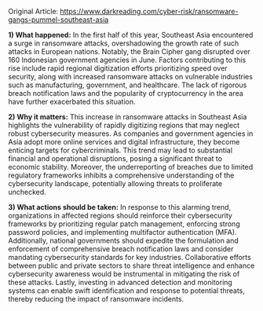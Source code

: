 Original Article: https://www.darkreading.com/cyber-risk/ransomware-gangs-pummel-southeast-asia

**1) What happened:**
In the first half of this year, Southeast Asia encountered a surge in ransomware attacks, overshadowing the growth rate of such attacks in European nations. Notably, the Brain Cipher gang disrupted over 160 Indonesian government agencies in June. Factors contributing to this rise include rapid regional digitization efforts prioritizing speed over security, along with increased ransomware attacks on vulnerable industries such as manufacturing, government, and healthcare. The lack of rigorous breach notification laws and the popularity of cryptocurrency in the area have further exacerbated this situation.

**2) Why it matters:**
This increase in ransomware attacks in Southeast Asia highlights the vulnerability of rapidly digitizing regions that may neglect robust cybersecurity measures. As companies and government agencies in Asia adopt more online services and digital infrastructure, they become enticing targets for cybercriminals. This trend may lead to substantial financial and operational disruptions, posing a significant threat to economic stability. Moreover, the underreporting of breaches due to limited regulatory frameworks inhibits a comprehensive understanding of the cybersecurity landscape, potentially allowing threats to proliferate unchecked.

**3) What actions should be taken:**
In response to this alarming trend, organizations in affected regions should reinforce their cybersecurity frameworks by prioritizing regular patch management, enforcing strong password policies, and implementing multifactor authentication (MFA). Additionally, national governments should expedite the formulation and enforcement of comprehensive breach notification laws and consider mandating cybersecurity standards for key industries. Collaborative efforts between public and private sectors to share threat intelligence and enhance cybersecurity awareness would be instrumental in mitigating the risk of these attacks. Lastly, investing in advanced detection and monitoring systems can enable swift identification and response to potential threats, thereby reducing the impact of ransomware incidents.